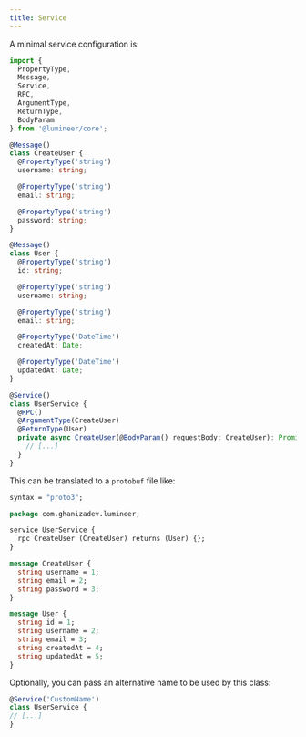 ```yaml
---
title: Service
---
```


A minimal service configuration is:

```typescript
import { 
  PropertyType,
  Message,
  Service,
  RPC,
  ArgumentType,
  ReturnType,
  BodyParam
} from '@lumineer/core';

@Message()
class CreateUser {
  @PropertyType('string')
  username: string;

  @PropertyType('string')
  email: string;

  @PropertyType('string')
  password: string;
}

@Message()
class User {
  @PropertyType('string')
  id: string;

  @PropertyType('string')
  username: string;

  @PropertyType('string')
  email: string;

  @PropertyType('DateTime')
  createdAt: Date;

  @PropertyType('DateTime')
  updatedAt: Date;
}

@Service()
class UserService {
  @RPC()
  @ArgumentType(CreateUser)
  @ReturnType(User)
  private async CreateUser(@BodyParam() requestBody: CreateUser): Promise<User> {
    // [...]
  }
}
```

This can be translated to a `protobuf` file like:

```protobuf
syntax = "proto3";

package com.ghanizadev.lumineer;

service UserService {
  rpc CreateUser (CreateUser) returns (User) {};
}

message CreateUser {
  string username = 1;
  string email = 2;
  string password = 3;
}

message User {
  string id = 1;
  string username = 2;
  string email = 3;
  string createdAt = 4;
  string updatedAt = 5;
}

```

Optionally, you can pass an alternative name to be used by this class:

```typescript
@Service('CustomName')
class UserService {
// [...]
}
```

